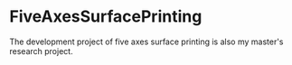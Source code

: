 # FiveAxesSurfacePrinting
The development project of five axes surface printing is also my master's research project.
